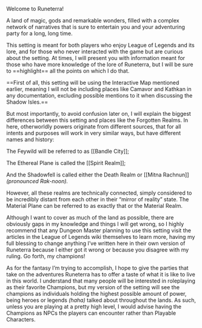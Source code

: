 Welcome to Runeterra!

A land of magic, gods and remarkable wonders, filled with a complex network of narratives that is sure to entertain you and your adventuring party for a long, long time.

This setting is meant for both players who enjoy League of Legends and its lore, and for those who never interacted with the game but are curious about the setting. At times, I will present you with information meant for those who have more knowledge of the lore of Runeterra, but I will be sure to ==highlight== all the points on which I do that.

==First of all, this setting will be using the Interactive Map mentioned earlier, meaning I will not be including places like Camavor and Kathkan in any documentation, excluding possible mentions to it when discussing the Shadow Isles.==

But most importantly, to avoid confusion later on, I will explain the biggest differences between this setting and places like the Forgotten Realms. In here, otherworldly powers originate from different sources, that for all intents and purposes will work in very similar ways, but have different names and history:

The Feywild will be referred to as [[Bandle City]];

The Ethereal Plane is called the [[Spirit Realm]];

And the Shadowfell is called either the Death Realm or [[Mitna Rachnun]] _(pronounced Rak-noon)._

However, all these realms are technically connected, simply considered to be incredibly distant from each other in their “mirror of reality” state. The Material Plane can be referred to as exactly that or the Material Realm.

Although I want to cover as much of the land as possible, there are obviously gaps in my knowledge and things I will get wrong, so I highly recommend that any Dungeon Master planning to use this setting visit the articles in the League of Legends wiki themselves to learn more, having my full blessing to change anything I’ve written here in their own version of Runeterra because I either got it wrong or because you disagree with my ruling. Go forth, my champions!

As for the fantasy I’m trying to accomplish, I hope to give the parties that take on the adventures Runeterra has to offer a taste of what it is like to live in this world. I understand that many people will be interested in roleplaying as their favorite Champions, but my version of the setting will see the champions as individuals holding the highest possible amount of power, being heroes or legends _(haha)_ talked about throughout the lands. As such, unless you are playing at a pretty high level, I would advise having the Champions as NPCs the players can encounter rather than Playable Characters.